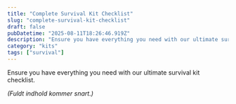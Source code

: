```yaml
---
title: "Complete Survival Kit Checklist"
slug: "complete-survival-kit-checklist"
draft: false
pubDatetime: "2025-08-11T18:26:46.919Z"
description: "Ensure you have everything you need with our ultimate survival kit checklist."
category: "kits"
tags: ["survival"]
---
```


Ensure you have everything you need with our ultimate survival kit checklist.

*(Fuldt indhold kommer snart.)*


